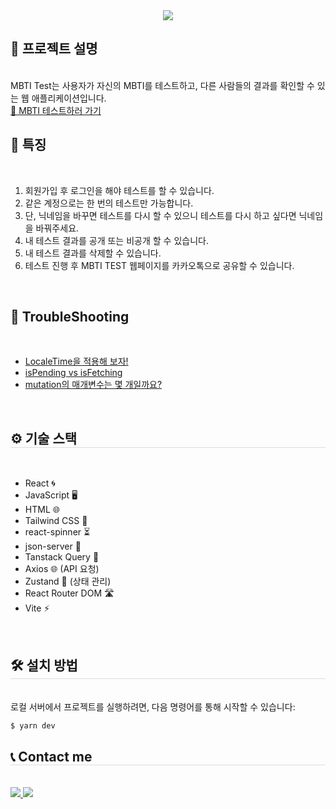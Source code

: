 <div style= "text-align:center">
    <img src="https://capsule-render.vercel.app/api?type=rect&color=gradient&height=120&text=MBTI%20Test&animation=fadeIn&fontColor=ffffff&fontSize=70" />
</div>
<div style= "text-align:left">
  <h2  style="display:flex; align-items:center;">
📜 프로젝트 설명
  </h2> <br>
  MBTI Test는 사용자가 자신의 MBTI를 테스트하고, 다른 사람들의 결과를 확인할 수 있는 웹 애플리케이션입니다.<br />
     <a href="https://sparta-mbti-test.vercel.app/" target="_blank" >
     🧠 MBTI 테스트하러 가기
    </a>
  <br />
</div>
<div style= "text-align:left">
  <h2 style="display:flex; align-items:center;">
📝 특징</h2> <br>
    <ol>
      <li>회원가입 후 로그인을 해야 테스트를 할 수 있습니다.</li>
      <li>같은 계정으로는 한 번의 테스트만 가능합니다.</li>
      <li>단, 닉네임을 바꾸면 테스트를 다시 할 수 있으니 테스트를 다시 하고 싶다면 닉네임을 바꿔주세요.</li>
      <li>내 테스트 결과를 공개 또는 비공개 할 수 있습니다.</li>
      <li>내 테스트 결과를 삭제할 수 있습니다.</li>
      <li>테스트 진행 후 MBTI TEST 웹페이지를 카카오톡으로 공유할 수 있습니다.</li>
    </ol>
  <br />
</div>
<div style= "text-align:left">
  <h2  style="display:flex; align-items:center;">
   🚀 TroubleShooting</h2> <br>
<ul>
<li><a href="https://dhye410.tistory.com/39" target="_blank">LocaleTime을 적용해 보자!</a></li>
<li><a href="https://dhye410.tistory.com/40" target="_blank">isPending vs isFetching</a></li>
<li><a href="https://dhye410.tistory.com/41" target="_blank">mutation의 매개변수는 몇 개일까요?</a></li>
</ul>
  <br />
</div>
<div style="text-align: left;">
  <h2 style="border-bottom: 1px solid #d8dee4; display:flex; align-items:center;">
 ⚙️ 기술 스택 </h2> <br> 
 <ul>
 <li>React 🌀</li>
 <li>JavaScript 🖥️</li>
 <li>HTML 🌐</li>
 <li>Tailwind CSS 🌈</li>
 <li>react-spinner ⏳</li>
 <li>json-server 💾</li>
 <li>Tanstack Query 🔄</li>
 <li>Axios 🌐 (API 요청)</li>
 <li>Zustand 🔑 (상태 관리)</li>
 <li>React Router DOM 🛣️</li>
 <li>Vite ⚡</li>
 </ul><br> 
</div>
<div style="text-align: left;">
  <h2 style="border-bottom: 1px solid #d8dee4;">
  🛠️ 설치 방법
  </h2><br> 
로컬 서버에서 프로젝트를 실행하려면, 다음 명령어를 통해 시작할 수 있습니다:
</div>

```bash
$ yarn dev
```

<div style="text-align: left;">
  <h2 style="border-bottom: 1px solid #d8dee4;">
   📞 Contact me </h2> <br> 
  <div style="text-align: left;"> 
    <a href=> 
      <img src="https://img.shields.io/badge/Tistory-000000?style=for-the-badge&logo=Tistory&logoColor=white&link="> 
    </a>
    <a href=mailto:dhye1ee0@gmail.com> 
      <img src="https://img.shields.io/badge/Gmail-EA4335?style=for-the-badge&logo=Gmail&logoColor=white&link=mailto:dhye1ee0@gmail.com">
    </a>
  </div><br>  
</div>
